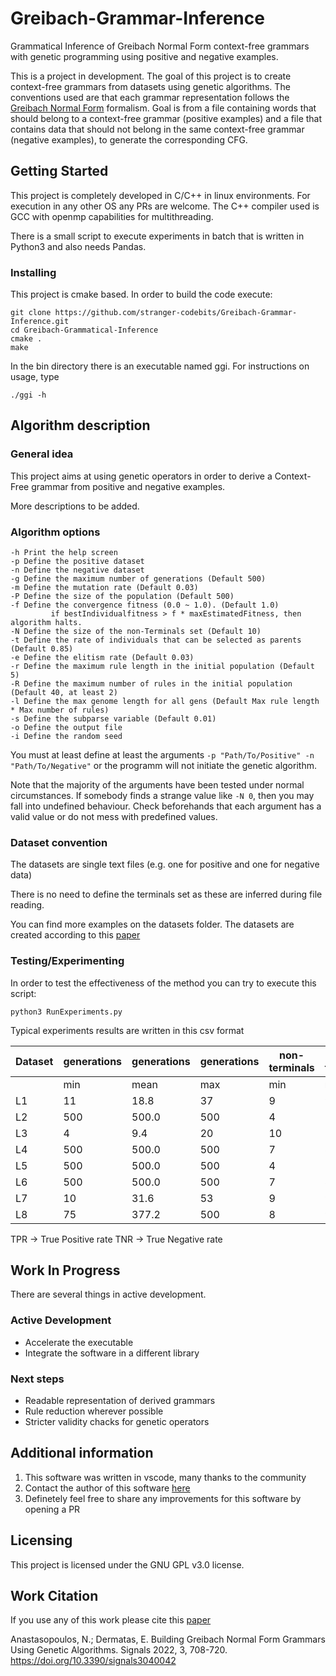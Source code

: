 # Greibach-Grammar-Inference
Grammatical Inference of Greibach Normal Form context-free grammars with genetic programming using positive and negative examples.

This is a project in development. The goal of this project is to 
create context-free grammars from datasets using genetic algorithms.
The conventions used are that each grammar representation follows 
the [Greibach Normal Form](https://en.wikipedia.org/wiki/Greibach_normal_form)
formalism. Goal is from a file containing words that should belong
to a context-free grammar (positive examples) and a file that contains data that should not belong
in the same context-free grammar (negative examples), to generate the corresponding CFG.

## Getting Started
This project is completely developed in C/C++ in linux environments.
For execution in any other OS any PRs are welcome. 
The C++ compiler used is GCC with openmp capabilities for multithreading.

There is a small script to execute experiments in batch that is written 
in Python3 and also needs Pandas.

### Installing
This project is cmake based. In order to build the code execute:

```
git clone https://github.com/stranger-codebits/Greibach-Grammar-Inference.git
cd Greibach-Grammatical-Inference
cmake .
make
```

In the bin directory there is an executable named ggi.
For instructions on usage, type

```
./ggi -h
```

## Algorithm description

### General idea
This project aims at using genetic operators in order to derive
a Context-Free grammar from positive and negative examples.

More descriptions to be added.

### Algorithm options

```
-h Print the help screen
-p Define the positive dataset
-n Define the negative dataset
-g Define the maximum number of generations (Default 500)
-m Define the mutation rate (Default 0.03)
-P Define the size of the population (Default 500)
-f Define the convergence fitness (0.0 ~ 1.0). (Default 1.0)
         if bestIndividualfitness > f * maxEstimatedFitness, then algorithm halts.
-N Define the size of the non-Terminals set (Default 10)
-t Define the rate of individuals that can be selected as parents (Default 0.85)
-e Define the elitism rate (Default 0.03)
-r Define the maximum rule length in the initial population (Default 5)
-R Define the maximum number of rules in the initial population (Default 40, at least 2)
-l Define the max genome length for all gens (Default Max rule length * Max number of rules)
-s Define the subparse variable (Default 0.01)
-o Define the output file
-i Define the random seed
```

You must at least define at least the arguments ``` -p "Path/To/Positive" -n "Path/To/Negative" ```
or the programm will not initiate the genetic algorithm.

Note that the majority of the arguments have been tested under normal circumstances. If somebody finds
a strange value like ```-N 0```, then you may fall into undefined behaviour. Check beforehands that each 
argument has a valid value or do not mess with predefined values.

### Dataset convention

The datasets are single text files (e.g. one for positive and one for negative data)

There is no need to define the terminals set as these are inferred during file reading.

You can find more examples on the datasets folder. The datasets are created according to
this [paper](https://www.researchgate.net/publication/311866701_Inductive_Synthesis_of_Cover-Grammars_with_the_Help_of_Ant_Colony_Optimization)

### Testing/Experimenting
In order to test the effectiveness of the method you can try to execute this script:

```
python3 RunExperiments.py
```

Typical experiments results are written in this csv format

|Dataset|generations|generations|generations|non-terminals|non-terminals|non-terminals|rules|rules|rules|gen_len|gen_len|gen_len|accuracy|accuracy          |accuracy|TPR     |TPR               |TPR     |TNR     |TNR               |TNR |mean_time          |
|-------|-----------|-----------|-----------|-------------|-------------|-------------|-----|-----|-----|-------|-------|-------|--------|------------------|--------|--------|------------------|--------|--------|------------------|----|-------------------|
|       |min        |mean       |max        |min          |mean         |max          |min  |mean |max  |min    |mean   |max    |min     |mean              |max     |min     |mean              |max     |min     |mean              |max |                   |
|L1     |11         |18.8       |37         |9            |9.7          |10           |18   |25.3 |29   |63     |86.1   |98     |1.0     |1.0               |1.0     |1.0     |1.0               |1.0     |1.0     |1.0               |1.0 |1.1502296630991622 |
|L2     |500        |500.0      |500        |4            |7.6          |9            |16   |24.9 |32   |45     |77.2   |99     |0.959016|0.9639342         |0.97541 |0.863636|0.8863633999999999|1.0     |0.97    |0.9810000000000001|0.99|49.95902102509863  |
|L3     |4          |9.4        |20         |10           |10.0         |10           |22   |26.6 |32   |64     |89.5   |100    |1.0     |1.0               |1.0     |1.0     |1.0               |1.0     |1.0     |1.0               |1.0 |0.35658437489764766|
|L4     |500        |500.0      |500        |7            |8.2          |10           |22   |28.1 |35   |59     |78.3   |93     |0.954955|0.9747747999999999|0.990991|0.821429|0.9071428000000001|1.0     |0.975904|0.9975904         |1.0 |57.85853273650282  |
|L5     |500        |500.0      |500        |4            |7.8          |10           |18   |24.4 |30   |56     |74.1   |94     |0.858268|0.88189           |0.96063 |0.333333|0.4629627         |1.0     |0.95    |0.9949999999999999|1.0 |259.06548082319784 |
|L6     |500        |500.0      |500        |7            |8.5          |10           |28   |31.4 |36   |81     |95.2   |100    |0.915254|0.9364407         |0.957627|0.444444|0.6111111         |0.833333|0.96    |0.9949999999999999|1.0 |39.894286070304226 |
|L7     |10         |31.6       |53         |9            |9.5          |10           |19   |26.3 |34   |57     |83.0   |98     |1.0     |1.0               |1.0     |1.0     |1.0               |1.0     |1.0     |1.0               |1.0 |1.1154056298022623 |
|L8     |75         |377.2      |500        |8            |9.1          |10           |19   |29.9 |36   |63     |86.0   |100    |0.987179|0.9955128999999999|1.0     |1.0     |1.0               |1.0     |0.98    |0.993             |1.0 |110.78919129450223 |

TPR -> True Positive rate
TNR -> True Negative rate

## Work In Progress

There are several things in active development.

### Active Development
- Accelerate the executable
- Integrate the software in a different library

### Next steps
- Readable representation of derived grammars
- Rule reduction wherever possible
- Stricter validity chacks for genetic operators

## Additional information

1. This software was written in vscode, many thanks to the community
2. Contact the author of this software [here](https://www.linkedin.com/in/anastasopoulosnikolas/)
3. Definetely feel free to share any improvements for this software by opening a PR

## Licensing
This project is licensed under the GNU GPL v3.0 license.

## Work Citation 
If you use any of this work please cite this [paper](https://www.mdpi.com/2624-6120/3/4/42)

Anastasopoulos, N.; Dermatas, E. Building Greibach Normal Form Grammars Using Genetic Algorithms. Signals 2022, 3, 708-720. https://doi.org/10.3390/signals3040042 

